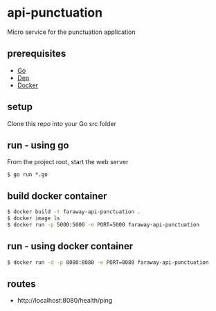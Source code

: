 # api-punctuation

Micro service for the punctuation application

## prerequisites
- [Go](https://golang.org/doc/install)
- [Dep](https://golang.github.io/dep/docs/introduction.html)
- [Docker](https://docs.docker.com/install/linux/docker-ce/ubuntu/)

## setup
Clone this repo into your Go src folder

## run - using go
From the project root, start the web server

    $ go run *.go

## build docker container

```sh
$ docker build -t faraway-api-punctuation .
$ docker image ls
$ docker run -p 5000:5000 -e PORT=5000 faraway-api-punctuation
```

## run - using docker container

```sh
$ docker run -d -p 8080:8080 -e PORT=8080 faraway-api-punctuation
```

## routes
- http://localhost:8080/health/ping